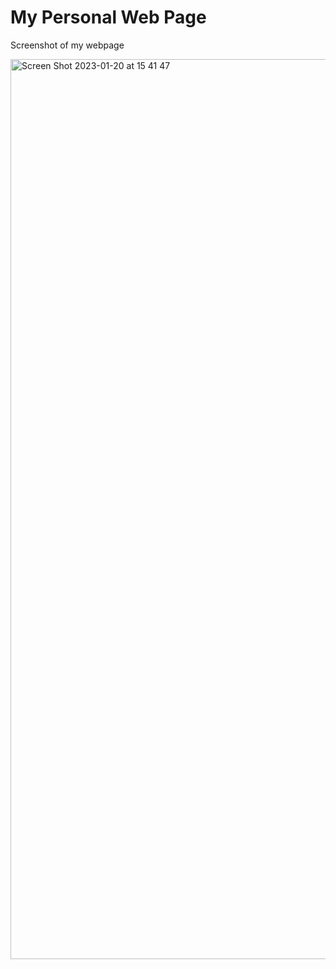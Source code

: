 
<h1>My Personal Web Page</h1>

<p>Screenshot of my webpage</p>



<img width="1440" alt="Screen Shot 2023-01-20 at 15 41 47" src="https://user-images.githubusercontent.com/93014021/213697424-80018ade-e92a-4da8-b6a9-02f47ec31a18.png">
